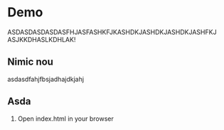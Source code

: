 # Demo

ASDASDASDASDASFHJASFASHKFJKASHDKJASHDKJASHDKJASHFKJ
ASJKKDHASLKDHLAK!



## Nimic nou

asdasdfahjfbsjadhajdkjahj

## Asda

1. Open index.html in your browser